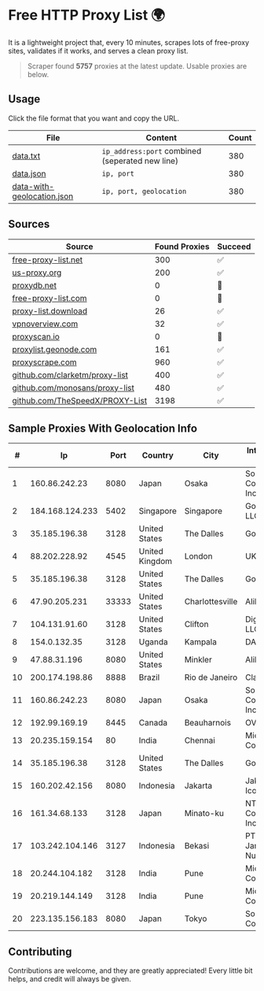 
# Free HTTP Proxy List 🌍

It is a lightweight project that, every 10 minutes, scrapes lots of free-proxy sites, validates if it works, and serves a clean proxy list.


> Scraper found **5757** proxies at the latest update. Usable proxies are below.

## Usage

Click the file format that you want and copy the URL.


|File|Content|Count|
|----|-------|-----|
|[data.txt](https://raw.githubusercontent.com/themiralay/Proxy-List-World/master/data.txt)|`ip_address:port` combined (seperated new line)|380|
|[data.json](https://raw.githubusercontent.com/themiralay/Proxy-List-World/master/data.json)|`ip, port`|380|
|[data-with-geolocation.json](https://raw.githubusercontent.com/themiralay/Proxy-List-World/master/data-with-geolocation.json)|`ip, port, geolocation`|380|

## Sources

|Source|Found Proxies|Succeed|
|------|-------------|-------|
|[free-proxy-list.net](https://free-proxy-list.net)|300|✅|
|[us-proxy.org](https://www.us-proxy.org)|200|✅|
|[proxydb.net](http://proxydb.net)|0|🚫|
|[free-proxy-list.com](https://free-proxy-list.com/?page=&port=&type%5B%5D=http&type%5B%5D=https&up_time=0&search=Search)|0|🚫|
|[proxy-list.download](https://www.proxy-list.download/HTTP)|26|✅|
|[vpnoverview.com](https://vpnoverview.com/privacy/anonymous-browsing/free-proxy-servers)|32|✅|
|[proxyscan.io](https://www.proxyscan.io)|0|🚫|
|[proxylist.geonode.com](https://proxylist.geonode.com/api/proxy-list?limit=300&page=1&sort_by=lastChecked&sort_type=desc&protocols=http,https)|161|✅|
|[proxyscrape.com](https://api.proxyscrape.com/v2/?request=displayproxies&protocol=http&timeout=10000&country=all&ssl=all&anonymity=all)|960|✅|
|[github.com/clarketm/proxy-list](https://raw.githubusercontent.com/clarketm/proxy-list/master/proxy-list-raw.txt)|400|✅|
|[github.com/monosans/proxy-list](https://raw.githubusercontent.com/monosans/proxy-list/main/proxies/http.txt)|480|✅|
|[github.com/TheSpeedX/PROXY-List](https://raw.githubusercontent.com/TheSpeedX/PROXY-List/master/http.txt)|3198|✅|


## Sample Proxies With Geolocation Info

|#|Ip|Port|Country|City|Internet Service Provider|
|-|--|----|-------|----|-------------------------|
|1|160.86.242.23|8080|Japan|Osaka|Sony Network Communications Inc|
|2|184.168.124.233|5402|Singapore|Singapore|GoDaddy.com, LLC|
|3|35.185.196.38|3128|United States|The Dalles|Google LLC|
|4|88.202.228.92|4545|United Kingdom|London|UK2.NET|
|5|35.185.196.38|3128|United States|The Dalles|Google LLC|
|6|47.90.205.231|33333|United States|Charlottesville|Alibaba.com LLC|
|7|104.131.91.60|3128|United States|Clifton|DigitalOcean, LLC|
|8|154.0.132.35|3128|Uganda|Kampala|DATA-RT1|
|9|47.88.31.196|8080|United States|Minkler|Alibaba.com LLC|
|10|200.174.198.86|8888|Brazil|Rio de Janeiro|Claro S.A|
|11|160.86.242.23|8080|Japan|Osaka|Sony Network Communications Inc|
|12|192.99.169.19|8445|Canada|Beauharnois|OVH SAS|
|13|20.235.159.154|80|India|Chennai|Microsoft Corporation|
|14|35.185.196.38|3128|United States|The Dalles|Google LLC|
|15|160.202.42.156|8080|Indonesia|Jakarta|Jakarta 5 8 Iconpln|
|16|161.34.68.133|3128|Japan|Minato-ku|NTT PC Communications, Inc.|
|17|103.242.104.146|3127|Indonesia|Bekasi|PT Lintas Jaringan Nusantara|
|18|20.244.104.182|3128|India|Pune|Microsoft Corporation|
|19|20.219.144.149|3128|India|Pune|Microsoft Corporation|
|20|223.135.156.183|8080|Japan|Tokyo|So-net Corporation|



## Contributing

Contributions are welcome, and they are greatly appreciated! Every
little bit helps, and credit will always be given.

